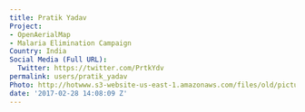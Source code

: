 ```yaml
---
title: Pratik Yadav
Project:
- OpenAerialMap
- Malaria Elimination Campaign
Country: India
Social Media (Full URL):
  Twitter: https://twitter.com/PrtkYdv
permalink: users/pratik_yadav
Photo: http://hotwww.s3-website-us-east-1.amazonaws.com/files/old/pictures/picture-375-1488433273.jpg
date: '2017-02-28 14:08:09 Z'
---
```



